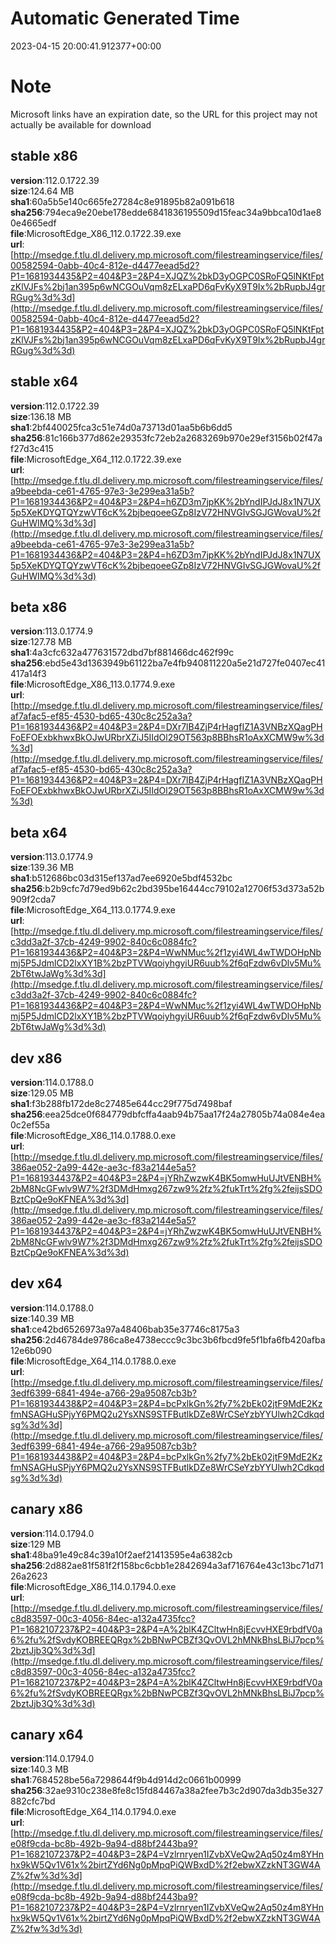 # Automatic Generated Time
2023-04-15 20:00:41.912377+00:00

# Note
Microsoft links have an expiration date, so the URL for this project may not actually be available for download

## stable x86
**version**:112.0.1722.39  
**size**:124.64 MB  
**sha1**:60a5b5e140c665fe27284c8e91895b82a091b618  
**sha256**:794eca9e20ebe178edde6841836195509d15feac34a9bbca10d1ae80e4665edf  
**file**:MicrosoftEdge_X86_112.0.1722.39.exe  
**url**:[http://msedge.f.tlu.dl.delivery.mp.microsoft.com/filestreamingservice/files/00582594-0abb-40c4-812e-d4477eead5d2?P1=1681934435&P2=404&P3=2&P4=XJQZ%2bkD3yOGPC0SRoFQ5lNKtFptzKlVJFs%2bj1an395p6wNCGOuVqm8zELxaPD6qFvKyX9T9Ix%2bRupbJ4grRGug%3d%3d](http://msedge.f.tlu.dl.delivery.mp.microsoft.com/filestreamingservice/files/00582594-0abb-40c4-812e-d4477eead5d2?P1=1681934435&P2=404&P3=2&P4=XJQZ%2bkD3yOGPC0SRoFQ5lNKtFptzKlVJFs%2bj1an395p6wNCGOuVqm8zELxaPD6qFvKyX9T9Ix%2bRupbJ4grRGug%3d%3d)  

## stable x64
**version**:112.0.1722.39  
**size**:136.18 MB  
**sha1**:2bf440025fca3c51e74d0a73713d01aa5b6b6dd5  
**sha256**:81c166b377d862e29353fc72eb2a2683269b970e29ef3156b02f47af27d3c415  
**file**:MicrosoftEdge_X64_112.0.1722.39.exe  
**url**:[http://msedge.f.tlu.dl.delivery.mp.microsoft.com/filestreamingservice/files/a9beebda-ce61-4765-97e3-3e299ea31a5b?P1=1681934436&P2=404&P3=2&P4=h6ZD3m7jpKK%2bYndIPJdJ8x1N7UX5p5XeKDYQTQYzwVT6cK%2bjbeqoeeGZp8IzV72HNVGIvSGJGWovaU%2fGuHWIMQ%3d%3d](http://msedge.f.tlu.dl.delivery.mp.microsoft.com/filestreamingservice/files/a9beebda-ce61-4765-97e3-3e299ea31a5b?P1=1681934436&P2=404&P3=2&P4=h6ZD3m7jpKK%2bYndIPJdJ8x1N7UX5p5XeKDYQTQYzwVT6cK%2bjbeqoeeGZp8IzV72HNVGIvSGJGWovaU%2fGuHWIMQ%3d%3d)  

## beta x86
**version**:113.0.1774.9  
**size**:127.78 MB  
**sha1**:4a3cfc632a477631572dbd7bf881466dc462f99c  
**sha256**:ebd5e43d1363949b61122ba7e4fb940811220a5e21d727fe0407ec41417a14f3  
**file**:MicrosoftEdge_X86_113.0.1774.9.exe  
**url**:[http://msedge.f.tlu.dl.delivery.mp.microsoft.com/filestreamingservice/files/af7afac5-ef85-4530-bd65-430c8c252a3a?P1=1681934436&P2=404&P3=2&P4=DXr7lB4ZjP4rHagfIZ1A3VNBzXQagPHFoEFOExbkhwxBkOJwURbrXZiJ5IIdOl29OT563p8BBhsR1oAxXCMW9w%3d%3d](http://msedge.f.tlu.dl.delivery.mp.microsoft.com/filestreamingservice/files/af7afac5-ef85-4530-bd65-430c8c252a3a?P1=1681934436&P2=404&P3=2&P4=DXr7lB4ZjP4rHagfIZ1A3VNBzXQagPHFoEFOExbkhwxBkOJwURbrXZiJ5IIdOl29OT563p8BBhsR1oAxXCMW9w%3d%3d)  

## beta x64
**version**:113.0.1774.9  
**size**:139.36 MB  
**sha1**:b512686bc03d315ef137ad7ee6920e5bdf4532bc  
**sha256**:b2b9cfc7d79ed9b62c2bd395be16444cc79102a12706f53d373a52b909f2cda7  
**file**:MicrosoftEdge_X64_113.0.1774.9.exe  
**url**:[http://msedge.f.tlu.dl.delivery.mp.microsoft.com/filestreamingservice/files/c3dd3a2f-37cb-4249-9902-840c6c0884fc?P1=1681934436&P2=404&P3=2&P4=WwNMuc%2f1zyi4WL4wTWDOHpNbmj5P5JdmlCD2lxXY1B%2bzPTVWqoiyhgyiUR6uub%2f6qFzdw6vDlv5Mu%2bT6twJaWg%3d%3d](http://msedge.f.tlu.dl.delivery.mp.microsoft.com/filestreamingservice/files/c3dd3a2f-37cb-4249-9902-840c6c0884fc?P1=1681934436&P2=404&P3=2&P4=WwNMuc%2f1zyi4WL4wTWDOHpNbmj5P5JdmlCD2lxXY1B%2bzPTVWqoiyhgyiUR6uub%2f6qFzdw6vDlv5Mu%2bT6twJaWg%3d%3d)  

## dev x86
**version**:114.0.1788.0  
**size**:129.05 MB  
**sha1**:f3b288fb172de8c27485e644cc29f775d7498baf  
**sha256**:eea25dce0f684779dbfcffa4aab94b75aa17f24a27805b74a084e4ea0c2ef55a  
**file**:MicrosoftEdge_X86_114.0.1788.0.exe  
**url**:[http://msedge.f.tlu.dl.delivery.mp.microsoft.com/filestreamingservice/files/386ae052-2a99-442e-ae3c-f83a2144e5a5?P1=1681934437&P2=404&P3=2&P4=jYRhZwzwK4BK5omwHuUJtVENBH%2bM8NcGFwlv9W7%2f3DMdHmxg267zw9%2fz%2fukTrt%2fg%2feijsSDOBztCpQe9oKFNEA%3d%3d](http://msedge.f.tlu.dl.delivery.mp.microsoft.com/filestreamingservice/files/386ae052-2a99-442e-ae3c-f83a2144e5a5?P1=1681934437&P2=404&P3=2&P4=jYRhZwzwK4BK5omwHuUJtVENBH%2bM8NcGFwlv9W7%2f3DMdHmxg267zw9%2fz%2fukTrt%2fg%2feijsSDOBztCpQe9oKFNEA%3d%3d)  

## dev x64
**version**:114.0.1788.0  
**size**:140.39 MB  
**sha1**:ce42bd6526973a97a48406bab35e37746c8175a3  
**sha256**:2d46784de9786ca8e4738eccc9c3bc3b6fbcd9fe5f1bfa6fb420afba12e6b090  
**file**:MicrosoftEdge_X64_114.0.1788.0.exe  
**url**:[http://msedge.f.tlu.dl.delivery.mp.microsoft.com/filestreamingservice/files/3edf6399-6841-494e-a766-29a95087cb3b?P1=1681934438&P2=404&P3=2&P4=bcPxlkGn%2fy7%2bEk02jtF9MdE2KzfmNSAGHuSPjyY6PMQ2u2YsXNS9STFButlkDZe8WrCSeYzbYYUlwh2Cdkqdsg%3d%3d](http://msedge.f.tlu.dl.delivery.mp.microsoft.com/filestreamingservice/files/3edf6399-6841-494e-a766-29a95087cb3b?P1=1681934438&P2=404&P3=2&P4=bcPxlkGn%2fy7%2bEk02jtF9MdE2KzfmNSAGHuSPjyY6PMQ2u2YsXNS9STFButlkDZe8WrCSeYzbYYUlwh2Cdkqdsg%3d%3d)  

## canary x86
**version**:114.0.1794.0  
**size**:129 MB  
**sha1**:48ba91e49c84c39a10f2aef21413595e4a6382cb  
**sha256**:2d882ae81f581f2f158bc6cbb1e2842694a3af716764e43c13bc71d7126a2623  
**file**:MicrosoftEdge_X86_114.0.1794.0.exe  
**url**:[http://msedge.f.tlu.dl.delivery.mp.microsoft.com/filestreamingservice/files/c8d83597-00c3-4056-84ec-a132a4735fcc?P1=1682107237&P2=404&P3=2&P4=A%2blK4ZCltwHn8jEcvvHXE9rbdfV0a6%2fu%2fSvdyKOBREEQRgx%2bBNwPCBZf3QvOVL2hMNkBhsLBiJ7pcp%2bztJjb3Q%3d%3d](http://msedge.f.tlu.dl.delivery.mp.microsoft.com/filestreamingservice/files/c8d83597-00c3-4056-84ec-a132a4735fcc?P1=1682107237&P2=404&P3=2&P4=A%2blK4ZCltwHn8jEcvvHXE9rbdfV0a6%2fu%2fSvdyKOBREEQRgx%2bBNwPCBZf3QvOVL2hMNkBhsLBiJ7pcp%2bztJjb3Q%3d%3d)  

## canary x64
**version**:114.0.1794.0  
**size**:140.3 MB  
**sha1**:7684528be56a7298644f9b4d914d2c0661b00999  
**sha256**:32ae9310c238e8fe8c15fd84467a38a2fee7b3c2d907da3db35e327882cfc7bd  
**file**:MicrosoftEdge_X64_114.0.1794.0.exe  
**url**:[http://msedge.f.tlu.dl.delivery.mp.microsoft.com/filestreamingservice/files/e08f9cda-bc8b-492b-9a94-d88bf2443ba9?P1=1682107237&P2=404&P3=2&P4=Vzlrnryen1IZvbXVeQw2Aq50z4m8YHnhx9kW5Qv1V61x%2birtZYd6Ng0pMpqPiQWBxdD%2f2ebwXZzkNT3GW4AZ%2fw%3d%3d](http://msedge.f.tlu.dl.delivery.mp.microsoft.com/filestreamingservice/files/e08f9cda-bc8b-492b-9a94-d88bf2443ba9?P1=1682107237&P2=404&P3=2&P4=Vzlrnryen1IZvbXVeQw2Aq50z4m8YHnhx9kW5Qv1V61x%2birtZYd6Ng0pMpqPiQWBxdD%2f2ebwXZzkNT3GW4AZ%2fw%3d%3d)  

